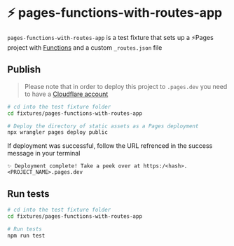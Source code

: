 # ⚡️ pages-functions-with-routes-app

`pages-functions-with-routes-app` is a test fixture that sets up a ⚡️Pages project with [Functions](https://developers.cloudflare.com/pages/platform/functions) and a custom `_routes.json` file

## Publish

> Please note that in order to deploy this project to `.pages.dev` you need to have a [Cloudflare account](https://dash.cloudflare.com/login)

```bash
# cd into the test fixture folder
cd fixtures/pages-functions-with-routes-app

# Deploy the directory of static assets as a Pages deployment
npx wrangler pages deploy public
```

If deployment was successful, follow the URL refrenced in the success message in your terminal

```
✨ Deployment complete! Take a peek over at https:/<hash>.<PROJECT_NAME>.pages.dev
```

## Run tests

```bash
# cd into the test fixture folder
cd fixtures/pages-functions-with-routes-app

# Run tests
npm run test
```

